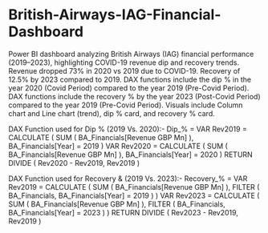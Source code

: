 # British-Airways-IAG-Financial-Dashboard
Power BI dashboard analyzing British Airways (IAG) financial performance (2019–2023), highlighting COVID-19 revenue dip and recovery trends.
Revenue dropped 73% in 2020 vs 2019 due to COVID-19.
Recovery of 12.5% by 2023 compared to 2019.
DAX functions include the dip % in the year 2020 (Covid Period) compared to the year 2019 (Pre-Covid Period). 
DAX functions include the recovery % by the year 2023 (Post-Covid Period) compared to the year 2019 (Pre-Covid Period). 
Visuals include Column chart and Line chart (trend), dip % card, and recovery % card.


DAX Function used for Dip % (2019 Vs. 2020):-
Dip_% = 
VAR Rev2019 =
    CALCULATE ( SUM ( BA_Financials[Revenue GBP Mn] ), BA_Financials[Year] = 2019 )
VAR Rev2020 =
    CALCULATE ( SUM ( BA_Financials[Revenue GBP Mn] ), BA_Financials[Year] = 2020 )
RETURN
DIVIDE ( Rev2020 - Rev2019, Rev2019 )


DAX Function used for Recovery & (2019 Vs. 2023):-
Recovery_% = 
VAR Rev2019 =
    CALCULATE (
        SUM ( BA_Financials[Revenue GBP Mn] ),
        FILTER ( BA_Financials, BA_Financials[Year] = 2019 )
    )
VAR Rev2023 =
    CALCULATE (
        SUM ( BA_Financials[Revenue GBP Mn] ),
        FILTER ( BA_Financials, BA_Financials[Year] = 2023 )
    )
RETURN
DIVIDE ( Rev2023 - Rev2019, Rev2019 )
